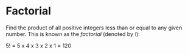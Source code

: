 # Factorial

Find the product of all positive integers less than or equal to any given number. This is known as the _factorial_ (denoted by _!_):

5! = 5 x 4 x 3 x 2 x 1 = 120

